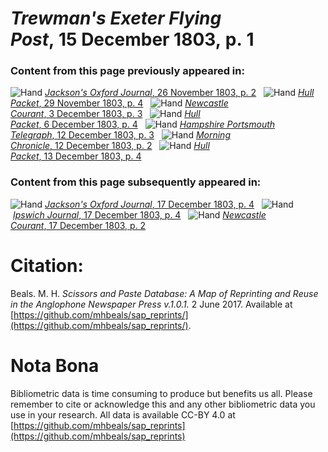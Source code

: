 # *Trewman's Exeter Flying Post*, 15 December 1803, p. 1  
  
### Content from this page previously appeared in:  
![Hand](http://scissorsandpaste.net/wp-content/uploads/2017/06/smallhandpointer.png) [*Jackson's Oxford Journal*, 26 November 1803, p. 2](https://mhbeals.github.io/sap_html/Jackson's-Oxford-Journal/Jackson's-Oxford-Journal-26-November-1803-p-2)  
![Hand](http://scissorsandpaste.net/wp-content/uploads/2017/06/smallhandpointer.png) [*Hull Packet*, 29 November 1803, p. 4](https://mhbeals.github.io/sap_html/Hull-Packet/Hull-Packet-29-November-1803-p-4)  
![Hand](http://scissorsandpaste.net/wp-content/uploads/2017/06/smallhandpointer.png) [*Newcastle Courant*, 3 December 1803, p. 3](https://mhbeals.github.io/sap_html/Newcastle-Courant/Newcastle-Courant-3-December-1803-p-3)  
![Hand](http://scissorsandpaste.net/wp-content/uploads/2017/06/smallhandpointer.png) [*Hull Packet*, 6 December 1803, p. 4](https://mhbeals.github.io/sap_html/Hull-Packet/Hull-Packet-6-December-1803-p-4)  
![Hand](http://scissorsandpaste.net/wp-content/uploads/2017/06/smallhandpointer.png) [*Hampshire Portsmouth Telegraph*, 12 December 1803, p. 3](https://mhbeals.github.io/sap_html/Hampshire-Portsmouth-Telegraph/Hampshire-Portsmouth-Telegraph-12-December-1803-p-3)  
![Hand](http://scissorsandpaste.net/wp-content/uploads/2017/06/smallhandpointer.png) [*Morning Chronicle*, 12 December 1803, p. 2](https://mhbeals.github.io/sap_html/Morning-Chronicle/Morning-Chronicle-12-December-1803-p-2)  
![Hand](http://scissorsandpaste.net/wp-content/uploads/2017/06/smallhandpointer.png) [*Hull Packet*, 13 December 1803, p. 4](https://mhbeals.github.io/sap_html/Hull-Packet/Hull-Packet-13-December-1803-p-4)  
  
### Content from this page subsequently appeared in:  
![Hand](http://scissorsandpaste.net/wp-content/uploads/2017/06/smallhandpointer.png) [*Jackson's Oxford Journal*, 17 December 1803, p. 4](https://mhbeals.github.io/sap_html/Jackson's-Oxford-Journal/Jackson's-Oxford-Journal-17-December-1803-p-4)  
![Hand](http://scissorsandpaste.net/wp-content/uploads/2017/06/smallhandpointer.png) [*Ipswich Journal*, 17 December 1803, p. 4](https://mhbeals.github.io/sap_html/Ipswich-Journal/Ipswich-Journal-17-December-1803-p-4)  
![Hand](http://scissorsandpaste.net/wp-content/uploads/2017/06/smallhandpointer.png) [*Newcastle Courant*, 17 December 1803, p. 2](https://mhbeals.github.io/sap_html/Newcastle-Courant/Newcastle-Courant-17-December-1803-p-2)  


# Citation: 

Beals. M. H. *Scissors and Paste Database: A Map of Reprinting and Reuse in the Anglophone Newspaper Press v.1.0.1.* 2 June 2017. Available at [https://github.com/mhbeals/sap_reprints/](https://github.com/mhbeals/sap_reprints/). 

# Nota Bona

Bibliometric data is time consuming to produce but benefits us all. Please remember to cite or acknowledge this and any other bibliometric data you use in your research. All data is available CC-BY 4.0 at [https://github.com/mhbeals/sap_reprints](https://github.com/mhbeals/sap_reprints)